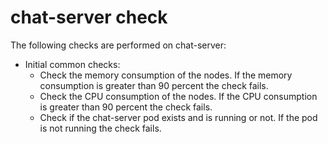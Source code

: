 # chat-server check

The following checks are performed on chat-server:

- Initial common checks:
    - Check the memory consumption of the nodes. If the memory consumption is greater than 90 percent the check fails.
    - Check the CPU consumption of the nodes. If the CPU consumption is greater than 90 percent the check fails.
    - Check if the chat-server pod exists and is running or not. If the pod is not running the check fails.
